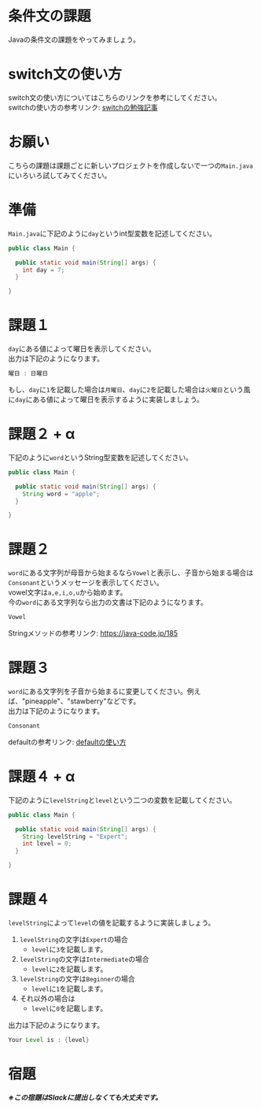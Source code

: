 # 条件文の課題

Javaの条件文の課題をやってみましょう。

# switch文の使い方

switch文の使い方についてはこちらのリンクを参考にしてください。   
switchの使い方の参考リンク: [switchの勉強記事](https://github.com/reytech-co-jp/yume-project/blob/main/lessons/java/02-Java%E3%81%AE%E6%9D%A1%E4%BB%B6%E5%95%8F%E9%A1%8C/.Java%E6%9D%A1%E4%BB%B6%E6%96%87%E3%81%AE%E5%8B%89%E5%BC%B7%E8%A8%98%E4%BA%8B.md#switch%E6%96%87%E3%81%AE%E4%BD%BF%E3%81%84%E6%96%B9)

# お願い

こちらの課題は課題ごとに新しいプロジェクトを作成しないで一つの`Main.java`にいろいろ試してみてください。

# 準備

`Main.java`に下記のように`day`というint型変数を記述してください。
```java
public class Main {

  public static void main(String[] args) {
    int day = 7;
  }

}
```
 
# 課題１   

`day`にある値によって曜日を表示してください。   
出力は下記のようになります。
```java
曜日 : 日曜日
```
もし、`day`に`1`を記載した場合は`月曜日`、`day`に`2`を記載した場合は`火曜日`という風に`day`にある値によって曜日を表示するように実装しましょう。

# 課題２ + α

下記のように`word`というString型変数を記述してください。
```java
public class Main {

  public static void main(String[] args) {
    String word = "apple";
  }

}
```

# 課題２

`word`にある文字列が母音から始まるなら`Vowel`と表示し、子音から始まる場合は`Consonant`というメッセージを表示してください。   
vowel文字は`a,e,i,o,u`から始めます。   
今の`word`にある文字列なら出力の文書は下記のようになります。
```java
Vowel
```
Stringメソッドの参考リンク: https://java-code.jp/185   

# 課題３

`word`にある文字列を子音から始まるに変更してください。例えば、"pineapple"、"stawberry"などです。   
出力は下記のようになります。
```java
Consonant
```
defaultの参考リンク: [defaultの使い方](https://github.com/reytech-co-jp/yume-project/blob/main/lessons/java/02-Java%E3%81%AE%E6%9D%A1%E4%BB%B6%E5%95%8F%E9%A1%8C/.Java%E6%9D%A1%E4%BB%B6%E6%96%87%E3%81%AE%E5%8B%89%E5%BC%B7%E8%A8%98%E4%BA%8B.md#default%E3%83%A9%E3%83%99%E3%83%AB%E3%82%92%E5%88%A9%E7%94%A8%E3%81%99%E3%82%8B)

# 課題４ + α

下記のように`levelString`と`level`という二つの変数を記載してください。
```java
public class Main {

  public static void main(String[] args) {
    String levelString = "Expert";
    int level = 0;
  }

}
```

# 課題４

`levelString`によって`level`の値を記載するように実装しましょう。
1. `levelString`の文字は`Expert`の場合
   - `level`に`3`を記載します。
2. `levelString`の文字は`Intermediate`の場合
   - `level`に`2`を記載します。
3. `levelString`の文字は`Beginner`の場合
   - `level`に`1`を記載します。
4. それ以外の場合は
   - `level`に`0`を記載します。

出力は下記のようになります。
```java
Your Level is : {level}
```

# 宿題

***※この宿題はSlackに提出しなくても大丈夫です。***
